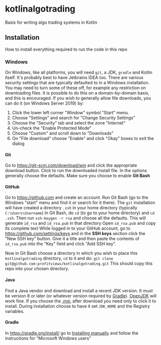 # kotlinalgotrading
Basis for writing algo trading systems in Kotlin

## Installation

How to install everything required to run the code in this repo

### Windows

On Windows, like all platforms, you will need `git`, a JDK, `gradle` and Kotlin itself.  It's probably best to have Jetbrains IDEA too.
There are various security settings that are typically defaulted to in a Windows installation.  You may need to turn some of these off, for example any restriction on downloading files.  It is possible to do this on a domain-by-domain basis, and this is encouraged.
If you wish to generally allow file downloads, you can do it (on Windows Server 2019) by:
1. Click the lower left corner "Window" symbol "Start" menu.
2. Choose "Settings" and search for "Change Security Settings"
3. Choose the "Security" tab and select the zone "Internet"
4. Un-check the "Enable Protected Mode"
5. Choose "Custom" and scroll down to "Downloads"
6. On "File download" choose "Enable" and click "Okay" boxes to exit the dialog

#### Git

Go to https://git-scm.com/download/win and click the appropriate download button.  Click to run the downloaded install file.
In the options generally choose the defaults.  Make sure you choose to enable **Git Bash**

#### GitHub

Go to https://github.com and create an account.  Run Git Bash (go to the Windows "start" menu and find it or search for it there).
The `git` installation will have created a directory `.ssh` in your home directory (typically `C:\Users\Username`)
In Git Bash, do `cd` (to go to your home directory) and `cd .ssh`.  Then run `ssh-keygen -r rsa` and choose all the defaults.
This will generate `id_rsa` and `id_rsa.pub` in that directory
Open `id_rsa.pub` and copy its complete text
While logged in to your GitHub account, go to https://github.com/settings/keys and in the **SSH keys** section click the "New SSH key" button.  Give it a title and then paste the contents of `id_rsa.pub` into the "Key" field and click "Add SSH key".

Now in Git Bash choose a directory in which you wish to place this `kotlinalgotrading` directory, `cd` to it and do:
`git clone git@github.com:profitviews/kotlinalgotrading.git`
This should copy this repo into your chosen directory.

#### Java

Find a Java vendor and download and install a recent JDK version.  It must be version 8 or later (or whatever version required by [Gradle](#Gradle)).
[OpenJDK](https://adoptopenjdk.net/releases.html?variant=openjdk15&jvmVariant=hotspot) will work fine.  If you choose the [.msi](https://github.com/AdoptOpenJDK/openjdk15-binaries/releases/download/jdk-15.0.1%2B9/OpenJDK15U-jdk_x64_windows_hotspot_15.0.1_9.msi), after download you need only to click it to install.  During installation choose to have it set `JDK_HOME` and the Registry variables.

#### Gradle

In https://gradle.org/install/ go to [Installing manually](https://gradle.org/install/#manually) and follow the instructions for "Microsoft Windows users"
